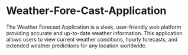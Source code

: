 # Weather-Fore-Cast-Application
The Weather Forecast Application is a sleek, user-friendly web platform providing accurate and up-to-date weather information. This application allows users to view current weather conditions, hourly forecasts, and extended weather predictions for any location worldwide.

